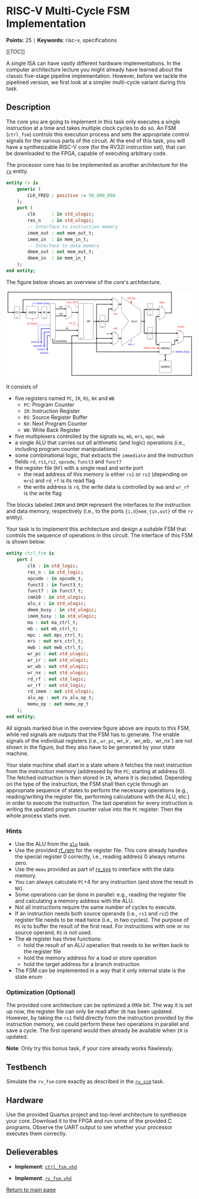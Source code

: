 
# RISC-V Multi-Cycle FSM Implementation

**Points:** 25 `|` **Keywords**: risc-v, specifications

[[_TOC_]]

A single ISA can have vastly different hardware implementations.
In the computer architecture lecture you might already have learned about the classic five-stage pipeline implementation.
However, before we tackle the pipelined version, we first look at a simpler multi-cycle variant during this task.



## Description

The core you are going to implement in this task only executes a single instruction at a time and takes multiple clock cycles to do so.
An FSM (`ctrl_fsm`) controls this execution process and sets the appropriate control signals for the various parts of the circuit.
At the end of this task, you will have a synthesizable RISC-V core (for the RV32I instruction set), that can be downloaded to the FPGA, capable of executing arbitrary code.

The processor core has to be implemented as another architecture for the [`rv`](../../../lib/rv_sys/src/rv.vhd) entity.


```vhdl
entity rv is
	generic (
		CLK_FREQ : positive := 50_000_000
	);
	port (
		clk      : in std_ulogic;
		res_n    : in std_ulogic;
		-- Interface to instruction memory
		imem_out : out mem_out_t;
		imem_in  : in mem_in_t;
		-- Interface to data memory
		dmem_out : out mem_out_t;
		dmem_in  : in mem_in_t
	);
end entity;
```


The figure below shows an overview of the core's architecture.


![Circuit Overview](.mdata/overview.svg)

It consists of

 * five registers named `PC`, `IR`, `RS`, `NX` and `WB`
   * `PC`: Program Counter
   * `IR`: Instruction Register
   * `RS`: Source Register Buffer
   * `NX`: Next Program Counter
   * `WB`: Write Back Register
 * five multiplexers controlled by the signals `ma`, `mb`, `mrs`, `mpc`, `mwb`
 * a single ALU that carries out *all* arithmetic (and logic) operations (i.e., including program counter manipulations)
 * some combinational logic, that extracts the `immediate` and the instruction fields `rd`, `rs1`,`rs2`, `opcode`, `funct3` and `funct7`
 * the register file (`RF`) with a single read and write port
   * the read address of this memory is either `rs1` or `rs2` (depending on `mrs`) and `rd_rf` is its read flag
   * the write address is `rd`, the write data is controlled by `mwb` and `wr_rf` is the write flag

The blocks labeled `IMEM` and `DMEM` represent the interfaces to the instruction and data memory, respectively (i.e., to the ports `{i,d}mem_{in,out}` of the `rv` entity).

Your task is to implement this architecture and design a suitable FSM that controls the sequence of operations in this circuit.
The interface of this FSM is shown below:


```vhdl
entity ctrl_fsm is
	port (
		clk : in std_logic;
		res_n : in std_logic;
		opcode : in opcode_t;
		funct3 : in funct3_t;
		funct7 : in funct7_t;
		imm10 : in std_ulogic;
		alu_z : in std_ulogic;
		dmem_busy : in std_ulogic;
		imem_busy : in std_ulogic;
		ma : out ma_ctrl_t;
		mb : out mb_ctrl_t;
		mpc : out mpc_ctrl_t;
		mrs : out mrs_ctrl_t;
		mwb : out mwb_ctrl_t;
		wr_pc : out std_ulogic;
		wr_ir : out std_ulogic;
		wr_wb : out std_ulogic;
		wr_nx : out std_ulogic;
		rd_rf : out std_logic;
		wr_rf : out std_logic;
		rd_imem : out std_ulogic;
		alu_op : out rv_alu_op_t;
		memu_op : out memu_op_t
	);
end entity;
```



All signals marked blue in the overview figure above are inputs to this FSM, while red signals are outputs that the FSM has to generate.
The enable signals of the individual registers (i.e., `wr_pc`, wr_ir`, `wr_wb`, `wr_nx`) are not shown in the figure, but they also have to be generated by your state machine.

Your state machine shall start in a state where it fetches the next instruction from the instruction memory (addressed by the `PC`; starting at address 0).
The fetched instruction is then stored in `IR`, where it is decoded.
Depending on the type of the instruction, the FSM shall then cycle through an appropriate sequence of states to perform the necessary operations (e.g., reading/writing the register file, performing calculations with the ALU, etc.) in order to execute the instruction.
The last operation for every instruction is writing the updated program counter value into the `PC` register.
Then the whole process starts over.




### Hints

* Use the ALU from the [`alu`](../../level1/alu/task.md) task.
* Use the provided [rf_ram](./src/rf_ram.vhd) for the register file. This core already handles the special register 0 correctly, i.e., reading address 0 always returns zero.
* Use the `memu` provided as part of [rv_sys](../../../lib/rv_sys/doc.md) to interface with the data memory.
* You can always calculate `PC`+4 for any instruction (and store the result in `NX`).
* Some operations can be done in parallel: e.g., reading the register file and calculating a memory address with the ALU.
* Not all instructions require the same number of cycles to execute.
* If an instruction needs both source operands (i.e., `rs1` and `rs2`) the register file needs to be read twice (i.e., in two cycles). The purpose of `RS` is to buffer the result of the first read. For instructions with one or no source operand, `RS` is not used.
* The `WB` register has three functions:
  * hold the result of an ALU operation that needs to be written back to the register file
  * hold the memory address for a load or store operation
  * hold the target address for a branch instruction
* The FSM can be implemented in a way that it only internal state is the state enum




### Optimization (Optional)

The provided core architecture can be optimized a little bit.
The way it is set up now, the register file can only be read after `IR` has been updated.
However, by taking the `rs1` field directly from the instruction provided by the instruction memory, we could perform these two operations in parallel and save a cycle.
The first operand would then already be available when `IR` is updated.

**Note**: Only try this bonus task, if your core already works flawlessly.




## Testbench

Simulate the `rv_fsm` core exactly as described in the [`rv_sim`](../rv_sim/task.md) task.




## Hardware

Use the provided Quartus project and top-level architecture to synthesize your core.
Download it to the FPGA and run some of the provided C programs.
Observe the UART output to see whether your processor executes them correctly.



## Delieverables

- **Implement**: [`ctrl_fsm.vhd`](src/ctrl_fsm.vhd)

- **Implement**: [`rv_fsm.vhd`](src/rv_fsm.vhd)


[Return to main page](../../../README.md)

